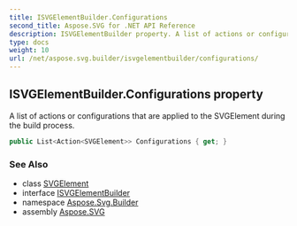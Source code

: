 ```yaml
---
title: ISVGElementBuilder.Configurations
second_title: Aspose.SVG for .NET API Reference
description: ISVGElementBuilder property. A list of actions or configurations that are applied to the SVGElement during the build process
type: docs
weight: 10
url: /net/aspose.svg.builder/isvgelementbuilder/configurations/
---
```

## ISVGElementBuilder.Configurations property

A list of actions or configurations that are applied to the SVGElement during the build process.

```csharp
public List<Action<SVGElement>> Configurations { get; }
```

### See Also

* class [SVGElement](../../../aspose.svg/svgelement/)
* interface [ISVGElementBuilder](../)
* namespace [Aspose.Svg.Builder](../../../aspose.svg.builder/)
* assembly [Aspose.SVG](../../../)
